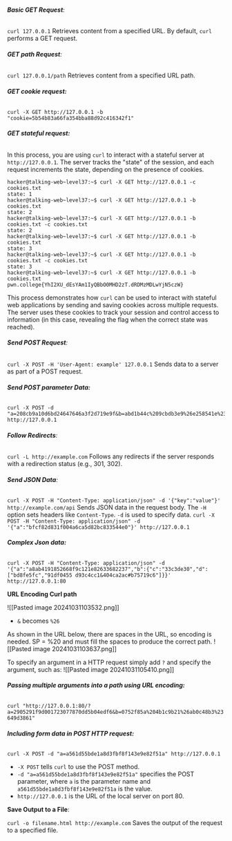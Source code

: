 ###### **Basic GET Request**:

`curl 127.0.0.1`
Retrieves content from a specified URL. By default, `curl` performs a GET request.

###### **GET path Request**:

`curl 127.0.0.1/path`
Retrieves content from a specified URL path.

###### **GET cookie request:**

`curl -X GET http://127.0.0.1 -b "cookie=5b54b83a66fa354bba88d92c416342f1"`

###### **GET stateful request:**

In this process, you are using `curl` to interact with a stateful server at `http://127.0.0.1`. The server tracks the "state" of the session, and each request increments the state, depending on the presence of cookies.

```
hacker@talking-web~level37:~$ curl -X GET http://127.0.0.1 -c cookies.txt
state: 1
hacker@talking-web~level37:~$ curl -X GET http://127.0.0.1 -b cookies.txt
state: 2
hacker@talking-web~level37:~$ curl -X GET http://127.0.0.1 -b cookies.txt -c cookies.txt
state: 2
hacker@talking-web~level37:~$ curl -X GET http://127.0.0.1 -b cookies.txt
state: 3
hacker@talking-web~level37:~$ curl -X GET http://127.0.0.1 -b cookies.txt -c cookies.txt
state: 3
hacker@talking-web~level37:~$ curl -X GET http://127.0.0.1 -b cookies.txt
pwn.college{YhI2XU_dEsYAm1IyQBbO0MHD2zT.dRDMzMDLwYjN5czW}
```

This process demonstrates how `curl` can be used to interact with stateful web applications by sending and saving cookies across multiple requests. The server uses these cookies to track your session and control access to information (in this case, revealing the flag when the correct state was reached).

###### **Send POST Request**:

`curl -X POST -H 'User-Agent: example' 127.0.0.1`
Sends data to a server as part of a POST request.

###### **Send POST parameter Data:**

```
curl -X POST -d "a=208cb9a10d6bd24647646a3f2d719e9f&b=abd1b44c%209cbdb3e9%26e258541e%239e2c9428" http://127.0.0.1
```

###### **Follow Redirects**:

`curl -L http://example.com`
Follows any redirects if the server responds with a redirection status (e.g., 301, 302).

###### **Send JSON Data**:

`curl -X POST -H "Content-Type: application/json" -d '{"key":"value"}' http://example.com/api`
Sends JSON data in the request body. The `-H` option sets headers like `Content-Type`.
`-d` is used to specify data.
`curl -X POST -H "Content-Type: application/json" -d '{"a":"bfcf82d831f004a6ca5d82bc833544e0"}' http://127.0.0.1`

###### **Complex Json data:**
```
curl -X POST -H "Content-Type: application/json" -d '{"a":"a8ab4191852668f9c121e82633682237","b":{"c":"33c3de30","d":["bd8fe5fc","91df0455 d93c4cc1&404ca2ac#b75719c6"]}}' http://127.0.0.1:80
```

**URL Encoding Curl path** 

![[Pasted image 20241031103532.png]]
- `&` becomes `%26`

As shown in the URL below, there are spaces in the URL, so encoding is needed. SP = %20 and must fill the spaces to produce the correct path.
![[Pasted image 20241031103637.png]]

To specify an argument in a HTTP request simply add `?` and specify the argument, such as:
![[Pasted image 20241031105410.png]]

###### **Passing multiple arguments into a path using URL encoding:** 

`curl "http://127.0.0.1:80/?a=2905291f9d001723077870dd5b04edf6&b=0752f85a%204b1c9b21%26ab0c48b3%23649d3861"`

###### **Including form data in POST HTTP request:**
`curl -X POST -d "a=a561d55bde1a8d3fbf8f143e9e82f51a" http://127.0.0.1`
- `-X POST` tells `curl` to use the POST method.
- `-d "a=a561d55bde1a8d3fbf8f143e9e82f51a"` specifies the POST parameter, where `a` is the parameter name and `a561d55bde1a8d3fbf8f143e9e82f51a` is the value.
- `http://127.0.0.1` is the URL of the local server on port 80.













**Save Output to a File**:

`curl -o filename.html http://example.com`
Saves the output of the request to a specified file.

